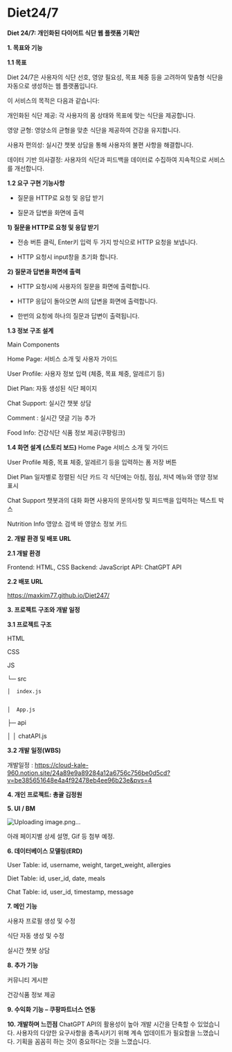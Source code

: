 # Diet24/7
**Diet 24/7: 개인화된 다이어트 식단 웹 플랫폼 기획안**

**1. 목표와 기능**


**1.1 목표**


Diet 24/7은 사용자의 식단 선호, 영양 필요성, 목표 체중 등을 고려하여 맞춤형 식단을 자동으로 생성하는 웹 플랫폼입니다. 

이 서비스의 목적은 다음과 같습니다:

개인화된 식단 제공: 각 사용자의 몸 상태와 목표에 맞는 식단을 제공합니다.


영양 균형: 영양소의 균형을 맞춘 식단을 제공하여 건강을 유지합니다.


사용자 편의성: 실시간 챗봇 상담을 통해 사용자의 불편 사항을 해결합니다.


데이터 기반 의사결정: 사용자의 식단과 피드백을 데이터로 수집하여 지속적으로 서비스를 개선합니다.

**1.2 요구 구현 기능사항**


- 질문을 HTTP로 요청 및 응답 받기


- 질문과 답변을 화면에 출력


**1) 질문을 HTTP로 요청 및 응답 받기**


- 전송 버튼 클릭, Enter키 입력 두 가지 방식으로 HTTP 요청을 보냅니다.

  
- HTTP 요청시 input창을 초기화 합니다.


**2) 질문과 답변을 화면에 출력**


- HTTP 요청시에 사용자의 질문을 화면에 출력합니다.

  
- HTTP 응답이 돌아오면 AI의 답변을 화면에 출력합니다.

  
- 한번의 요청에 하나의 질문과 답변이 출력됩니다.


**1.3 정보 구조 설계**


Main Components


Home Page: 서비스 소개 및 사용자 가이드


User Profile: 사용자 정보 입력 (체중, 목표 체중, 알레르기 등)


Diet Plan: 자동 생성된 식단 페이지


Chat Support: 실시간 챗봇 상담


Comment : 실시간 댓글 기능 추가


Food Info: 건강식단 식품 정보 제공(쿠팡링크)


**1.4 화면 설계 (스토리 보드)**
Home Page
서비스 소개 및 가이드


User Profile
체중, 목표 체중, 알레르기 등을 입력하는 폼
저장 버튼


Diet Plan
일자별로 정렬된 식단 카드
각 식단에는 아침, 점심, 저녁 메뉴와 영양 정보 표시


Chat Support
챗봇과의 대화 화면
사용자의 문의사항 및 피드백을 입력하는 텍스트 박스


Nutrition Info
영양소 검색 바
영양소 정보 카드



**2. 개발 환경 및 배포 URL**


**2.1 개발 환경**


Frontend: HTML, CSS
Backend: JavaScript
API: ChatGPT API


**2.2 배포 URL**


https://maxkim77.github.io/Diet247/

**3. 프로젝트 구조와 개발 일정**


**3.1 프로젝트 구조**


HTML


CSS


JS


└─ src


    │  index.js

    
    │  App.js

    
├─ api


│  │  chatAPI.js


**3.2 개발 일정(WBS)**

개발일정 : https://cloud-kale-960.notion.site/24a89e9a89284a12a6756c756be0d5cd?v=be385651648e4a4f92478eb4ee96b23e&pvs=4


**4. 개인 프로젝트: 총괄 김정원**


**5. UI / BM**

![Uploading image.png…]()

아래 페이지별 상세 설명, Gif 등 첨부 예정.


**6. 데이터베이스 모델링(ERD)**


User Table: id, username, weight, target_weight, allergies


Diet Table: id, user_id, date, meals


Chat Table: id, user_id, timestamp, message


**7. 메인 기능**


사용자 프로필 생성 및 수정


식단 자동 생성 및 수정


실시간 챗봇 상담


**8. 추가 기능**


커뮤니티 게시판


건강식품 정보 제공

**9. 수익화 기능 – 쿠팡파트너스 연동**


**10. 개발하며 느낀점**
ChatGPT API의 활용성이 높아 개발 시간을 단축할 수 있었습니다.
사용자의 다양한 요구사항을 충족시키기 위해 계속 업데이트가 필요함을 느꼈습니다.
기획을 꼼꼼히 하는 것이 중요하다는 것을 느꼈습니다.
